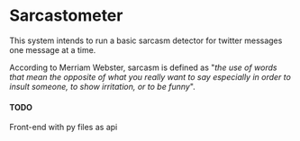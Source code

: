 # Sarcastometer


This system intends to run a basic sarcasm detector for twitter messages one message at a time.

According to Merriam Webster, sarcasm is defined as "*the use of words that mean the opposite of what you really want to say especially in order to insult someone, to show irritation, or to be funny*".

#### TODO

Front-end with py files as api



 

